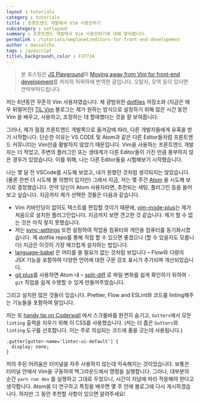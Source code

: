 ```yaml
---
layout : tutorials
category : tutorials
title : 프론트엔드 개발에서 Vim 사용안하기
subcategory : setlayout
summary : 프론트엔드 개발에서 Vim 사용안하기에 대해 알아봅니다.
permalink : /tutorials/weplanet/editors-for-front-end-development
author : danielcho
tags : javascript 
title\_background\_color : F1F71A
---
```




> 본 포스팅은 [JS Playground](https://javascriptplayground.com/)의 [Moving away from Vim for front-end development](https://javascriptplayground.com/blog/2017/09/editors-for-front-end-development/)를 저자의 허락하에 번역한 글입니다. 오탈자, 오역 등이 있다면 연락부탁드립니다.

  

저는 6년동안 꾸준히 Vim 사용자였습니다. 제 광범위한 [dotfiles](https://github.com/javascript-playground/styled-components-screencast) 저장소와 (지금은 매우 뒤떨어진) [TIL Vim](https://github.com/styled-components/styled-components) 블로그는 제가 원하는 방식으로 설정하기 위해 많은 시간 동안 Vim 을 배우고, 사용하고, 조정하는 데 할애했다는 것을 잘 보여줍니다. 



그러나, 제가 점점 프론트엔드 개발쪽으로 옮겨감에 따라, 다른 개발자들에게 유혹을 받기 시작합니다. 단순한 이유는 VS CODE 및 Atom과 같은 다른 Editor들처럼 프론트엔드 커뮤니티는 Vim만큼 활발하지 않았기 때문입니다. Vim을 사용하는 프론트엔드 개발자는 더 적었고, 주변의 플러그인 또는 생태계가 다른 Editor들이 가진 만큼 풍부하지 않은 경우가 있었습니다. 이를 위해, 나는 다른 Editor들을 시험해보기 시작했습니다. 



나는 몇 달 전 VSCode를 시도해 보았고, 내가 원했던 것처럼 생각되지는 않았습니다. (물론 한번 더 시도해 볼 의향이 있지만) 그래서 지금, 저는 몇 주간 [Atom](https://atom.io/) 을 시도해 보기로 결정했습니다. 만약 당신이 Atom 사용자라면, 추천되는 세팅, 플러그인 등을 들어보고 싶습니다. 지금까지 제가 선택한 것들은 다음과 같습니다. 

- Vim 키바인딩이 없어도 텍스트를 편집할 것이기 때문에, [vim-mode-plus](https://github.com/t9md/atom-vim-mode-plus)는 제가 처음으로 설치한 플러그인입니다. 지금까지 보면 견고한 것 같습니다. 제가 할 수 없는 것은 아직 찾지 못했습니다.
- 저는 [sync-settings](https://atom.io/packages/sync-settings) 또한 설정하여 작업용 컴퓨터와 개인용 컴퓨터를 동기화시켰습니다. 제 dotfile repo를 통해 직접 할 수 있으면 좋겠으나 (할 수 있을지도 모릅니다) 지금은 이것이 가장 매끄럽게 설치하는 법입니다. 
- [language-babel](https://atom.io/packages/language-babel) 은 머리를 쓸 필요가 없는 것처럼 보입니다 – Flow와 다량의 JSX 기능을 포함하여 다양한 언어에 대한 구문 강조 표시가 추가되며 개선되었습니다. 
- [git plus](https://atom.io/packages/git-plus)를 사용하면 Atom 내 – [split-diff](https://atom.io/packages/split-diff) 로 파일 변화를 쉽게 확인하기 위하여 - `git` 작업을 쉽게 수행할 수 있게 만들어주었습니다.



그리고 설치한 많은 것들이 있습니다. Prettier, Flow and ESLint와 코드를 linting해주는 기능들을 포함하여 말입니다.

저는 또 [handy tip on Coderwall](https://coderwall.com/p/h_zpfa/hide-scrollbars-in-atom) 에서 스크롤바를 완전히 숨기고, `Gutters`에서 모든 `linting` 출력을 지우기 위해 이 CSS를 사용했습니다. (저는 더 좁은 `Gutters`와  `linting` 도구를 선호합니다. 이는 주로 의심되는 코드에 줄을 긋는데 사용됩니다.)

```
.gutter[gutter-name='linter-ui-default'] {
  display: none;
}
```



저의 주된 어려움은 터미널을 자주 사용하지 않는데 익숙해지는 것이었습니다. 보통은 터미널 안에서 Vim을 구동하여 백그라운드에서 명령을 실행합니다. 그러나, 대부분의 순간 `yarn run dev` 를 실행하고 그대로 두었으니, 시간이 지남에 따라 적응해야 한다고 생각합니다. Atom을 더 연구하고 특징을 배우면 몇 주 안에 블로그에 다시 게시하겠습니다. 하지만 그 동안 추천할 사항이 있으면 알려주세요! 